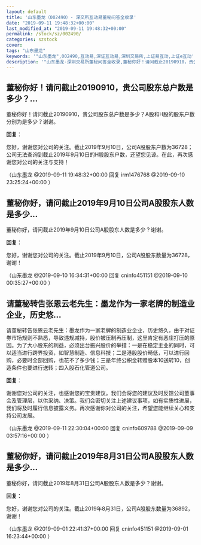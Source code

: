 ```yaml
---
layout: default
title: '山东墨龙（002490）- 深交所互动易董秘问答全收录'
date: "2019-09-11 19:48:32+00:00"
last_modified_at: "2019-09-11 19:48:32+00:00"
permalink: /stock/sz/002490/
categories: szstock
cover: 
tags: "山东墨龙"
keywords: '"山东墨龙",002490,互动易,深证互动易,深圳交易所,上证易互动,上证e互动'
description: '"山东墨龙-深圳交易所董秘问答全收录,董秘你好！请问截止20190910，贵公司股东总户数是多少？A股和H股的股东户数分别为是多少？谢谢。"'
---
```


## 董秘你好！请问截止20190910，贵公司股东总户数是多少？...

董秘你好！请问截止20190910，贵公司股东总户数是多少？A股和H股的股东户数分别为是多少？谢谢。

**回复**：

您好，谢谢您对公司的关注。截止2019年9月10日，公司A股股东户数为36728；公司无法查询到截止2019年9月10日的H股股东户数，还望您见谅。在此，再次感谢您对公司的关注与支持！ 

（山东墨龙  @2019-09-11 19:48:32+00:00 回复 irm1476768  @2019-09-10 23:25:24+00:00 ）

## 董秘你好，请问截止2019年9月10日公司A股股东人数是多少...

董秘你好，请问截止2019年9月10日公司A股股东人数是多少？谢谢。

**回复**：

您好，谢谢您对公司的关注。截止2019年9月10日，公司A股股东数量为36728，谢谢！ 

（山东墨龙  @2019-09-10 16:34:31+00:00 回复 cninfo451151  @2019-09-10 00:35:27+00:00 ）

## 请董秘转告张恩云老先生：墨龙作为一家老牌的制造业企业，历史悠...

请董秘转告张恩云老先生：墨龙作为一家老牌的制造业企业，历史悠久，由于对证券市场规则不熟悉，导致违规减持，股价被压制再压制，这里肯定有恶庄打压的原因。为了大小股东的利益，必须出台振兴股价的举措：一是在稳定主业的同时，可以适当进行跨界投资，如智慧制造、信息科技；二是港股股价畸低，可以进行回购，必要时全部回购，也花不了多少钱；三是年终公积金转赠股本10送转10，创造条件也要进行送转；四入股石化管道公司。

**回复**：

谢谢您对公司的关注，也感谢您的宝贵建议。我们会将您的建议及时反馈公司董事会及管理层，以供采纳、决策。我们会密切关注上述建议事项，如有实质性进展，我们将及时履行信息披露义务。再次感谢你对公司的关注，希望您能继续关心和支持公司发展。 

（山东墨龙  @2019-09-11 22:30:04+00:00 回复 cninfo609788  @2019-09-09 03:57:16+00:00 ）

## 董秘你好，请问截止2019年8月31日公司A股股东人数是多少...

董秘你好，请问截止2019年8月31日公司A股股东人数是多少？谢谢。

**回复**：

您好，谢谢您对公司的关注。截止2019年8月31日，公司A股股东数量为36892，谢谢！ 

（山东墨龙  @2019-09-01 22:41:37+00:00 回复 cninfo451151  @2019-09-01 16:23:44+00:00 ）

